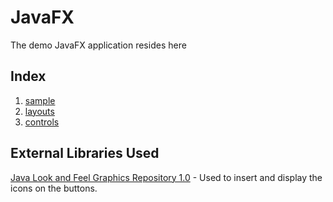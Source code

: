 # JavaFX
The demo JavaFX application resides here

## Index
1. [sample]()
2. [layouts]()
3. [controls]()

## External Libraries Used
[Java Look and Feel Graphics Repository 1.0](https://www.oracle.com/java/technologies/java-archive-downloads-java-client-downloads.html#license-lightbox) - Used to insert and display the icons on the buttons.
